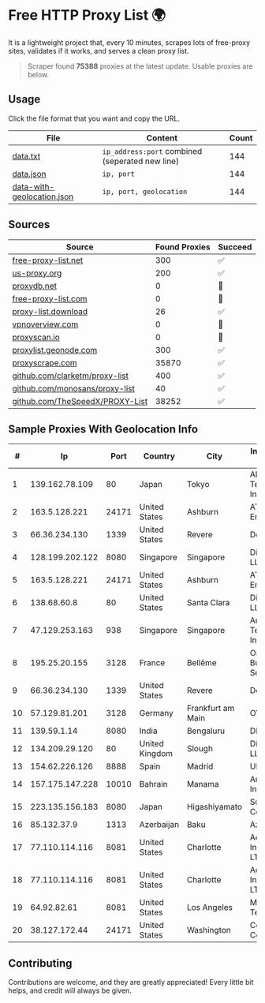 
# Free HTTP Proxy List 🌍

It is a lightweight project that, every 10 minutes, scrapes lots of free-proxy sites, validates if it works, and serves a clean proxy list.


> Scraper found **75388** proxies at the latest update. Usable proxies are below.

## Usage

Click the file format that you want and copy the URL.


|File|Content|Count|
|----|-------|-----|
|[data.txt](https://raw.githubusercontent.com/themiralay/Proxy-List-World/master/data.txt)|`ip_address:port` combined (seperated new line)|144|
|[data.json](https://raw.githubusercontent.com/themiralay/Proxy-List-World/master/data.json)|`ip, port`|144|
|[data-with-geolocation.json](https://raw.githubusercontent.com/themiralay/Proxy-List-World/master/data-with-geolocation.json)|`ip, port, geolocation`|144|

## Sources

|Source|Found Proxies|Succeed|
|------|-------------|-------|
|[free-proxy-list.net](https://free-proxy-list.net)|300|✅|
|[us-proxy.org](https://www.us-proxy.org)|200|✅|
|[proxydb.net](http://proxydb.net)|0|🚫|
|[free-proxy-list.com](https://free-proxy-list.com/?page=&port=&type%5B%5D=http&type%5B%5D=https&up_time=0&search=Search)|0|🚫|
|[proxy-list.download](https://www.proxy-list.download/HTTP)|26|✅|
|[vpnoverview.com](https://vpnoverview.com/privacy/anonymous-browsing/free-proxy-servers)|0|🚫|
|[proxyscan.io](https://www.proxyscan.io)|0|🚫|
|[proxylist.geonode.com](https://proxylist.geonode.com/api/proxy-list?limit=300&page=1&sort_by=lastChecked&sort_type=desc&protocols=http,https)|300|✅|
|[proxyscrape.com](https://api.proxyscrape.com/v2/?request=displayproxies&protocol=http&timeout=10000&country=all&ssl=all&anonymity=all)|35870|✅|
|[github.com/clarketm/proxy-list](https://raw.githubusercontent.com/clarketm/proxy-list/master/proxy-list-raw.txt)|400|✅|
|[github.com/monosans/proxy-list](https://raw.githubusercontent.com/monosans/proxy-list/main/proxies/http.txt)|40|✅|
|[github.com/TheSpeedX/PROXY-List](https://raw.githubusercontent.com/TheSpeedX/PROXY-List/master/http.txt)|38252|✅|


## Sample Proxies With Geolocation Info

|#|Ip|Port|Country|City|Internet Service Provider|
|-|--|----|-------|----|-------------------------|
|1|139.162.78.109|80|Japan|Tokyo|Akamai Technologies, Inc.|
|2|163.5.128.221|24171|United States|Ashburn|AT&T Enterprises, LLC|
|3|66.36.234.130|1339|United States|Revere|DediOutlet, LLC|
|4|128.199.202.122|8080|Singapore|Singapore|DigitalOcean, LLC|
|5|163.5.128.221|24171|United States|Ashburn|AT&T Enterprises, LLC|
|6|138.68.60.8|80|United States|Santa Clara|DigitalOcean, LLC|
|7|47.129.253.163|938|Singapore|Singapore|Amazon Technologies Inc|
|8|195.25.20.155|3128|France|Bellême|Orange Business Services|
|9|66.36.234.130|1339|United States|Revere|DediOutlet, LLC|
|10|57.129.81.201|3128|Germany|Frankfurt am Main|OVH SAS|
|11|139.59.1.14|8080|India|Bengaluru|DIGITALOCEAN|
|12|134.209.29.120|80|United Kingdom|Slough|DigitalOcean, LLC|
|13|154.62.226.126|8888|Spain|Madrid|Ultahost, Inc.|
|14|157.175.147.228|10010|Bahrain|Manama|Amazon.com, Inc.|
|15|223.135.156.183|8080|Japan|Higashiyamato|So-net Corporation|
|16|85.132.37.9|1313|Azerbaijan|Baku|AzerSat|
|17|77.110.114.116|8081|United States|Charlotte|Aeza International LTD|
|18|77.110.114.116|8081|United States|Charlotte|Aeza International LTD|
|19|64.92.82.61|8081|United States|Los Angeles|Momentum Telecom, Inc.|
|20|38.127.172.44|24171|United States|Washington|Cogent Communications|



## Contributing

Contributions are welcome, and they are greatly appreciated! Every
little bit helps, and credit will always be given.

